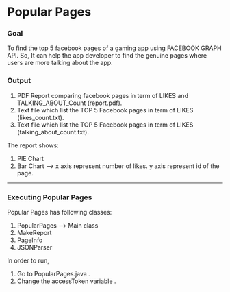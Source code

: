 # Popular Pages

### Goal 
 To find the top 5 facebook pages of a gaming app using FACEBOOK GRAPH API. So, It can help the app developer to find the genuine pages where users are more talking about the app. 

### Output 
 1. PDF Report comparing facebook pages in term of LIKES and TALKING_ABOUT_Count (report.pdf).
 2. Text file which list the TOP 5 Facebook pages in term of LIKES (likes_count.txt).
 3. Text file which list the TOP 5 Facebook pages in term of LIKES (talking_about_count.txt).
 
 The report shows:
 1. PIE Chart 
 2. Bar Chart --> x axis represent number of likes.
                  y axis represent id of the page.
                  
 
 

-----------------------------------------------------------------------------------------------------------------------------------------------------------------------------

### Executing Popular Pages
 Popular Pages has following classes:
 1. PopularPages --> Main class
 2. MakeReport
 3. PageInfo
 4. JSONParser

 In order to run,
 1. Go to PopularPages.java .
 2. Change the accessToken variable .




